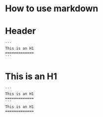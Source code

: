 # How to use markdown


# Header

    ```
    This is an H1
    =============
    ```

This is an H1
=============

    ```
    This is an H1
    =============
    ```
    This is an H1
    =============